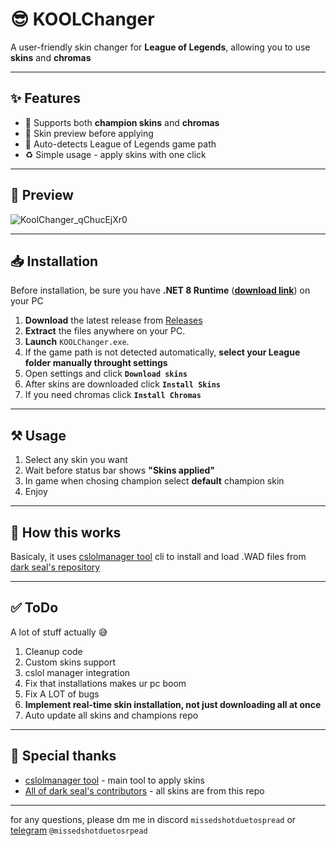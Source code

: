 # 😎 KOOLChanger
A user-friendly skin changer for **League of Legends**, allowing you to use **skins** and **chromas**

---

## ✨ Features

- 🔁 Supports both **champion skins** and **chromas**
- 🎨 Skin preview before applying
- 🚀 Auto-detects League of Legends game path
- ♻️ Simple usage - apply skins with one click

---

## 👀 Preview
![KoolChanger_qChucEjXr0](https://github.com/user-attachments/assets/8e942b11-b307-41a7-bcbb-42d57fb2b99a)

---

## 📥 Installation

Before installation, be sure you have **.NET 8 Runtime** ([**download link**](https://dotnet.microsoft.com/en-us/download/dotnet/8.0)) on your PC 

1. **Download** the latest release from [Releases](https://github.com/saQult/koolchanger/releases) 
2. **Extract** the files anywhere on your PC.
3. **Launch** `KOOLChanger.exe`.
4. If the game path is not detected automatically, **select your League folder manually throught settings**
6. Open settings and click **`Download skins`**
7. After skins are downloaded click **`Install Skins`**
8. If you need chromas click **`Install Chromas`**

---

## ⚒ Usage

1. Select any skin you want
2. Wait before status bar shows **"Skins applied"**
3. In game when chosing champion select **default** champion skin
4. Enjoy

---

## 🤔 How this works
Basicaly, it uses [cslolmanager tool](https://github.com/LeagueToolkit/cslol-manager/tree/master/cslol-tools) cli to install and load .WAD files from [dark seal's repository](https://github.com/darkseal-org/lol-skins)

---

## ✅ ToDo
A lot of stuff actually 😅
1. Cleanup code
2. Custom skins support
3. cslol manager integration
4. Fix that installations makes ur pc boom
5. Fix A LOT of bugs
6. **Implement real-time skin installation, not just downloading all at once**
7. Auto update all skins and champions repo
   
---

## 🙏 Special thanks
- [cslolmanager tool](https://github.com/LeagueToolkit/cslol-manager/tree/master/cslol-tools) - main tool to apply skins
- [All of dark seal's contributors](https://github.com/darkseal-org/lol-skins) - all skins are from this repo

---

for any questions, please dm me in discord `missedshotduetospread` or [telegram](https://t.me/missedshotduetospread) `@missedshotduetosrpead`
